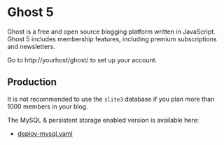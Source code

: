 # Ghost 5

Ghost is a free and open source blogging platform written in JavaScript. Ghost 5 includes membership features, including premium subscriptions and newsletters.

Go to http://yourhost/ghost/ to set up your account.

## Production

It is not recommended to use the `slite3` database if you plan more than 1000 members in your blog.  

The MySQL & persistent storage enabled version is available here:
- [deploy-mysql.yaml](deploy-mysql.yaml)

